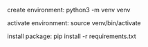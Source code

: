 create environment:
  python3 -m venv venv

activate environment:
  source venv/bin/activate

install package:
  pip install -r requirements.txt


